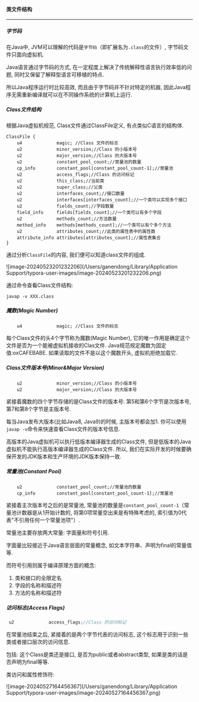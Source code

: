 #### 类文件结构

---

##### 字节码

在Java中, JVM可以理解的代码是`字节码`（即扩展名为`.class`的文件）, 字节码文件只面向虚拟机. 

Java语言通过字节码的方式, 在一定程度上解决了传统解释性语言执行效率低的问题, 同时又保留了解释型语言可移植的特点. 

所以Java程序运行时比较高效, 而且由于字节码并不针对特定的机器, 因此Java程序无需重新编译就可以在不同操作系统的计算机上运行.

##### Class文件结构

根据Java虚拟机规范, Class文件通过ClassFile定义, 有点类似C语言的结构体.

```
ClassFile {
    u4             magic; //Class 文件的标志
    u2             minor_version;//Class 的小版本号
    u2             major_version;//Class 的大版本号
    u2             constant_pool_count;//常量池的数量
    cp_info        constant_pool[constant_pool_count-1];//常量池
    u2             access_flags;//Class 的访问标记
    u2             this_class;//当前类
    u2             super_class;//父类
    u2             interfaces_count;//接口数量
    u2             interfaces[interfaces_count];//一个类可以实现多个接口
    u2             fields_count;//字段数量
    field_info     fields[fields_count];//一个类可以有多个字段
    u2             methods_count;//方法数量
    method_info    methods[methods_count];//一个类可以有个多个方法
    u2             attributes_count;//此类的属性表中的属性数
    attribute_info attributes[attributes_count];//属性表集合
}
```

通过分析`ClassFile`的内容, 我们便可以知道class文件的组成.

![image-20240523201232206](/Users/ganendong/Library/Application Support/typora-user-images/image-20240523201232206.png)

通过命令查看Class文件结构:

```
javap -v XXX.class
```

##### 魔数(Magic Number)

```
    u4             magic; //Class 文件的标志
```

每个Class文件的头4个字节称为魔数(Magic Number), 它的唯一作用是确定这个文件是否为一个能被虚拟机接收的Clas文件. Java规范规定魔数为固定值:oxCAFEBABE. 如果读取的文件不是以这个魔数开头, 虚拟机拒绝加载它.

##### Class文件版本号(Minor&Major Version)

```
    u2             minor_version;//Class 的小版本号
    u2             major_version;//Class 的大版本号
```

紧接着魔数的四个字节存储的是Class文件的版本号: 第5和第6个字节是次版本号, 第7和第8个字节是主版本号.

每当Java发布大版本(比如Java8, Java9)的时候, 主版本号都会加1. 你可以使用`javap -v`命令来快速查看Class文件的版本号信息.

高版本的Java虚拟机可以执行低版本编译器生成的Class文件, 但是低版本的Java虚拟机不能执行高版本编译器生成的Class文件. 所以, 我们在实际开发的时候要确保开发的JDK版本和生产环境的JDK版本保持一致.

##### 常量池(Constant Pool)

```
    u2             constant_pool_count;//常量池的数量
    cp_info        constant_pool[constant_pool_count-1];//常量池
```

紧接着主次版本号之后的是常量池, 常量池的数量是`constant_pool_count-1`（常量池计数器是从1开始计数的, 将第0项常量空出来是有特殊考虑的, 索引值为0代表"不引用任何一个常量池项"）.

常量池主要存放两大常量: 字面量和符号引用. 

字面量比较接近于Java语言层面的常量概念, 如文本字符串、声明为final的常量值等.

而符号引用则属于编译原理方面的概念:

1. 类和接口的全限定名
2. 字段的名称和描述符
3. 方法的名称和描述符

##### 访问标志(Access Flags)

```java
 u2             access_flags;//Class 的访问标记
```

在常量池结束之后, 紧接着的是两个字节代表的访问标志, 这个标志用于识别一些类或者接口层次的访问信息. 

包括: 这个Class是类还是接口, 是否为public或者abstract类型, 如果是类的话是否声明为final等等.

类访问和属性修饰符:

![image-20240527164456367](/Users/ganendong/Library/Application Support/typora-user-images/image-20240527164456367.png)

























